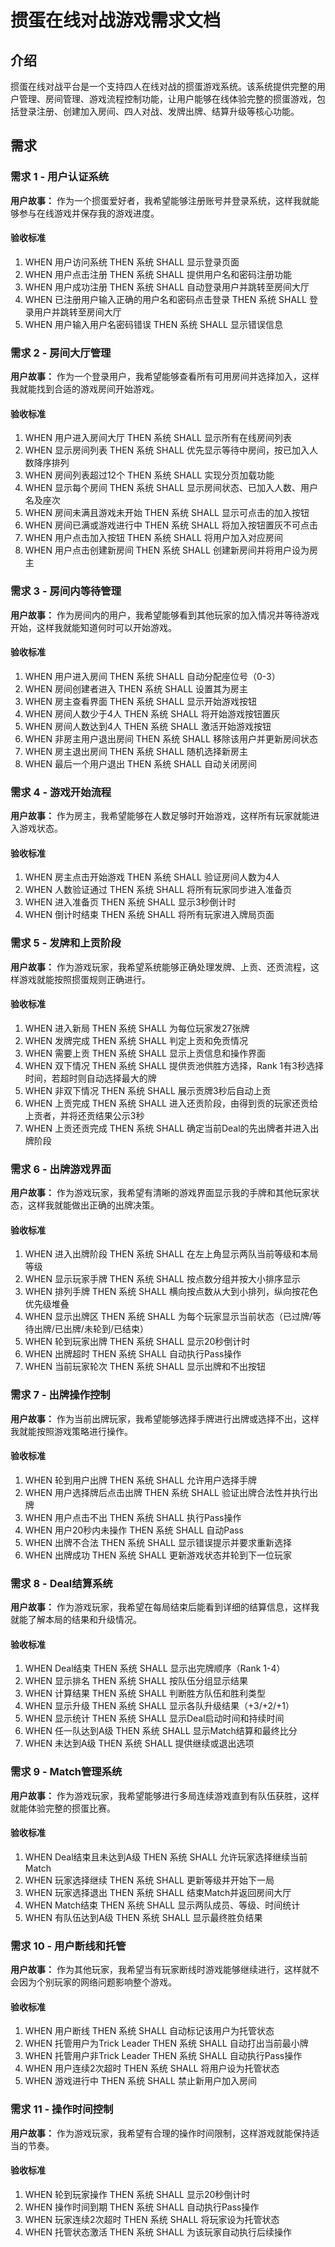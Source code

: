 # 掼蛋在线对战游戏需求文档

## 介绍

掼蛋在线对战平台是一个支持四人在线对战的掼蛋游戏系统。该系统提供完整的用户管理、房间管理、游戏流程控制功能，让用户能够在线体验完整的掼蛋游戏，包括登录注册、创建加入房间、四人对战、发牌出牌、结算升级等核心功能。

## 需求

### 需求 1 - 用户认证系统

**用户故事：** 作为一个掼蛋爱好者，我希望能够注册账号并登录系统，这样我就能够参与在线游戏并保存我的游戏进度。

#### 验收标准

1. WHEN 用户访问系统 THEN 系统 SHALL 显示登录页面
2. WHEN 用户点击注册 THEN 系统 SHALL 提供用户名和密码注册功能
3. WHEN 用户成功注册 THEN 系统 SHALL 自动登录用户并跳转至房间大厅
4. WHEN 已注册用户输入正确的用户名和密码点击登录 THEN 系统 SHALL 登录用户并跳转至房间大厅
5. WHEN 用户输入用户名密码错误 THEN 系统 SHALL 显示错误信息


### 需求 2 - 房间大厅管理

**用户故事：** 作为一个登录用户，我希望能够查看所有可用房间并选择加入，这样我就能找到合适的游戏房间开始游戏。

#### 验收标准

1. WHEN 用户进入房间大厅 THEN 系统 SHALL 显示所有在线房间列表
2. WHEN 显示房间列表 THEN 系统 SHALL 优先显示等待中房间，按已加入人数降序排列
3. WHEN 房间列表超过12个 THEN 系统 SHALL 实现分页加载功能
4. WHEN 显示每个房间 THEN 系统 SHALL 显示房间状态、已加入人数、用户名及座次
5. WHEN 房间未满且游戏未开始 THEN 系统 SHALL 显示可点击的加入按钮
6. WHEN 房间已满或游戏进行中 THEN 系统 SHALL 将加入按钮置灰不可点击
7. WHEN 用户点击加入按钮 THEN 系统 SHALL 将用户加入对应房间
8. WHEN 用户点击创建新房间 THEN 系统 SHALL 创建新房间并将用户设为房主


### 需求 3 - 房间内等待管理

**用户故事：** 作为房间内的用户，我希望能够看到其他玩家的加入情况并等待游戏开始，这样我就能知道何时可以开始游戏。

#### 验收标准

1. WHEN 用户进入房间 THEN 系统 SHALL 自动分配座位号（0-3）
2. WHEN 房间创建者进入 THEN 系统 SHALL 设置其为房主
3. WHEN 房主查看界面 THEN 系统 SHALL 显示开始游戏按钮
4. WHEN 房间人数少于4人 THEN 系统 SHALL 将开始游戏按钮置灰
5. WHEN 房间人数达到4人 THEN 系统 SHALL 激活开始游戏按钮
6. WHEN 非房主用户退出房间 THEN 系统 SHALL 移除该用户并更新房间状态
7. WHEN 房主退出房间 THEN 系统 SHALL 随机选择新房主
8. WHEN 最后一个用户退出 THEN 系统 SHALL 自动关闭房间


### 需求 4 - 游戏开始流程

**用户故事：** 作为房主，我希望能够在人数足够时开始游戏，这样所有玩家就能进入游戏状态。

#### 验收标准

1. WHEN 房主点击开始游戏 THEN 系统 SHALL 验证房间人数为4人
2. WHEN 人数验证通过 THEN 系统 SHALL 将所有玩家同步进入准备页
3. WHEN 进入准备页 THEN 系统 SHALL 显示3秒倒计时
4. WHEN 倒计时结束 THEN 系统 SHALL 将所有玩家进入牌局页面


### 需求 5 - 发牌和上贡阶段

**用户故事：** 作为游戏玩家，我希望系统能够正确处理发牌、上贡、还贡流程，这样游戏就能按照掼蛋规则正确进行。

#### 验收标准

1. WHEN 进入新局 THEN 系统 SHALL 为每位玩家发27张牌
2. WHEN 发牌完成 THEN 系统 SHALL 判定上贡和免贡情况
3. WHEN 需要上贡 THEN 系统 SHALL 显示上贡信息和操作界面
4. WHEN 双下情况 THEN 系统 SHALL 提供贡池供胜方选择，Rank 1有3秒选择时间，若超时则自动选择最大的牌
5. WHEN 非双下情况 THEN 系统 SHALL 展示贡牌3秒后自动上贡
6. WHEN 上贡完成 THEN 系统 SHALL 进入还贡阶段，由得到贡的玩家还贡给上贡者，并将还贡结果公示3秒
7. WHEN 上贡还贡完成 THEN 系统 SHALL 确定当前Deal的先出牌者并进入出牌阶段


### 需求 6 - 出牌游戏界面

**用户故事：** 作为游戏玩家，我希望有清晰的游戏界面显示我的手牌和其他玩家状态，这样我就能做出正确的出牌决策。

#### 验收标准

1. WHEN 进入出牌阶段 THEN 系统 SHALL 在左上角显示两队当前等级和本局等级
2. WHEN 显示玩家手牌 THEN 系统 SHALL 按点数分组并按大小排序显示
3. WHEN 排列手牌 THEN 系统 SHALL 横向按点数从大到小排列，纵向按花色优先级堆叠
4. WHEN 显示出牌区 THEN 系统 SHALL 为每个玩家显示当前状态（已过牌/等待出牌/已出牌/未轮到/已结束）
5. WHEN 轮到玩家出牌 THEN 系统 SHALL 显示20秒倒计时
6. WHEN 出牌超时 THEN 系统 SHALL 自动执行Pass操作
7. WHEN 当前玩家轮次 THEN 系统 SHALL 显示出牌和不出按钮


### 需求 7 - 出牌操作控制

**用户故事：** 作为当前出牌玩家，我希望能够选择手牌进行出牌或选择不出，这样我就能按照游戏策略进行操作。

#### 验收标准

1. WHEN 轮到用户出牌 THEN 系统 SHALL 允许用户选择手牌
2. WHEN 用户选择牌后点击出牌 THEN 系统 SHALL 验证出牌合法性并执行出牌
3. WHEN 用户点击不出 THEN 系统 SHALL 执行Pass操作
4. WHEN 用户20秒内未操作 THEN 系统 SHALL 自动Pass
5. WHEN 出牌不合法 THEN 系统 SHALL 显示错误提示并要求重新选择
6. WHEN 出牌成功 THEN 系统 SHALL 更新游戏状态并轮到下一位玩家


### 需求 8 - Deal结算系统

**用户故事：** 作为游戏玩家，我希望在每局结束后能看到详细的结算信息，这样我就能了解本局的结果和升级情况。

#### 验收标准

1. WHEN Deal结束 THEN 系统 SHALL 显示出完牌顺序（Rank 1-4）
2. WHEN 显示排名 THEN 系统 SHALL 按队伍分组显示结果
3. WHEN 计算结果 THEN 系统 SHALL 判断胜方队伍和胜利类型
4. WHEN 显示升级 THEN 系统 SHALL 显示各队升级结果（+3/+2/+1）
5. WHEN 显示统计 THEN 系统 SHALL 显示Deal启动时间和持续时间
6. WHEN 任一队达到A级 THEN 系统 SHALL 显示Match结算和最终比分
7. WHEN 未达到A级 THEN 系统 SHALL 提供继续或退出选项


### 需求 9 - Match管理系统

**用户故事：** 作为游戏玩家，我希望能够进行多局连续游戏直到有队伍获胜，这样就能体验完整的掼蛋比赛。

#### 验收标准
1. WHEN Deal结束且未达到A级 THEN 系统 SHALL 允许玩家选择继续当前Match
2. WHEN 玩家选择继续 THEN 系统 SHALL 更新等级并开始下一局
3. WHEN 玩家选择退出 THEN 系统 SHALL 结束Match并返回房间大厅
4. WHEN Match结束 THEN 系统 SHALL 显示两队成员、等级、时间统计
5. WHEN 有队伍达到A级 THEN 系统 SHALL 显示最终胜负结果


### 需求 10 - 用户断线和托管

**用户故事：** 作为其他玩家，我希望当有玩家断线时游戏能够继续进行，这样就不会因为个别玩家的网络问题影响整个游戏。

#### 验收标准

1. WHEN 用户断线 THEN 系统 SHALL 自动标记该用户为托管状态
2. WHEN 托管用户为Trick Leader THEN 系统 SHALL 自动打出当前最小牌
3. WHEN 托管用户非Trick Leader THEN 系统 SHALL 自动执行Pass操作
4. WHEN 用户连续2次超时 THEN 系统 SHALL 将用户设为托管状态
5. WHEN 游戏进行中 THEN 系统 SHALL 禁止新用户加入房间


### 需求 11 - 操作时间控制

**用户故事：** 作为游戏玩家，我希望有合理的操作时间限制，这样游戏就能保持适当的节奏。

#### 验收标准

1. WHEN 轮到玩家操作 THEN 系统 SHALL 显示20秒倒计时
2. WHEN 操作时间到期 THEN 系统 SHALL 自动执行Pass操作
3. WHEN 玩家连续2次超时 THEN 系统 SHALL 将玩家设为托管状态
4. WHEN 托管状态激活 THEN 系统 SHALL 为该玩家自动执行后续操作